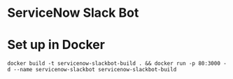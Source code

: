 # ServiceNow Slack Bot

# Set up in Docker
`docker build -t servicenow-slackbot-build . && docker run -p 80:3000 -d --name servicenow-slackbot servicenow-slackbot-build`
